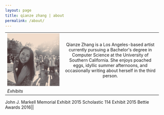 ```yaml
---
layout: page
title: qianze zhang | about
permalink: /about/
---
```


| | |
| ------------- |:-------------:|
|![alt text](https://raw.githubusercontent.com/qianze/qianze.github.io/master/images/qianze.me.jpg "Photo by Taylor Willis")| Qianze Zhang is a Los Angeles-based artist currently pursuing a Bachelor's degree in Computer Science at the University of Southern California. She enjoys poached eggs, idyllic summer afternoons, and occasionally writing about herself in the third person.| 
|*Exhibits*
John J. Markell Memorial Exhibit 2015
Scholastic 114 Exhibit 2015
Bettie Awards 2016||
